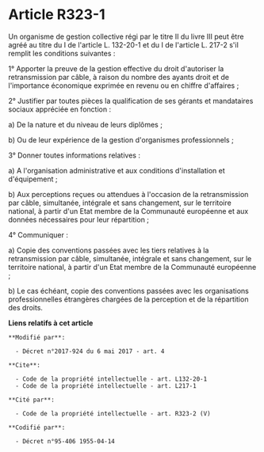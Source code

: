 # Article R323-1

Un organisme de gestion collective régi par le titre II du livre III peut être agréé au titre du I de l'article L. 132-20-1
et du I de l'article L. 217-2 s'il remplit les conditions suivantes :

1° Apporter la preuve de la gestion effective du droit d'autoriser la retransmission par câble, à raison du nombre des ayants
droit et de l'importance économique exprimée en revenu ou en chiffre d'affaires ;

2° Justifier par toutes pièces la qualification de ses gérants et mandataires sociaux appréciée en fonction :

a) De la nature et du niveau de leurs diplômes ;

b) Ou de leur expérience de la gestion d'organismes professionnels ;

3° Donner toutes informations relatives :

a) A l'organisation administrative et aux conditions d'installation et d'équipement ;

b) Aux perceptions reçues ou attendues à l'occasion de la retransmission par câble, simultanée, intégrale et sans changement,
sur le territoire national, à partir d'un Etat membre de la Communauté européenne et aux données nécessaires pour leur
répartition ;

4° Communiquer :

a) Copie des conventions passées avec les tiers relatives à la retransmission par câble, simultanée, intégrale et sans
changement, sur le territoire national, à partir d'un Etat membre de la Communauté européenne ;

b) Le cas échéant, copie des conventions passées avec les organisations professionnelles étrangères chargées de la perception
et de la répartition des droits.

**Liens relatifs à cet article**

	**Modifié par**:

	  - Décret n°2017-924 du 6 mai 2017 - art. 4

	**Cite**:

	  - Code de la propriété intellectuelle - art. L132-20-1
	  - Code de la propriété intellectuelle - art. L217-1

	**Cité par**:

	  - Code de la propriété intellectuelle - art. R323-2 (V)

	**Codifié par**:

	  - Décret n°95-406 1955-04-14
